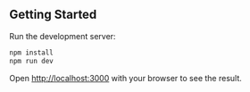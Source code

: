 ## Getting Started

Run the development server:

```bash
npm install
npm run dev
```

Open [http://localhost:3000](http://localhost:3000) with your browser to see the result.
